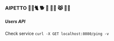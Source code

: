 ### AIPETTO  🦴🐾🐈 🐕 🦮 🐻‍❄️ 😾 🐕‍🦺
##### Users API
  
 Check service
 `curl -X GET localhost:8080/ping -v`